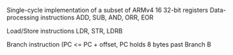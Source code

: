 Single-cycle implementation of a subset of ARMv4
16 32-bit registers
Data-processing instructions
  ADD, SUB, AND, ORR, EOR

Load/Store instructions
  LDR, STR, LDRB

Branch instruction (PC <= PC + offset, PC holds 8 bytes past Branch
  B
